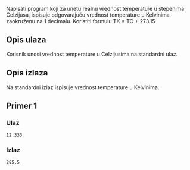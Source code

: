 Napisati program koji za unetu realnu vrednost temperature u stepenima Celzijusa, ispisuje odgovarajuću vrednost temperature u Kelvinima zaokruženu na 1 decimalu. Koristiti formulu TK = TC + 273.15

## Opis ulaza

Korisnik unosi vrednost temperature u Celzijusima na standardni ulaz.

## Opis izlaza

Na standardni izlaz ispisuje vrednost temperature u Kelvinima.

## Primer 1

### Ulaz

~~~
12.333
~~~

### Izlaz

~~~
285.5
~~~
